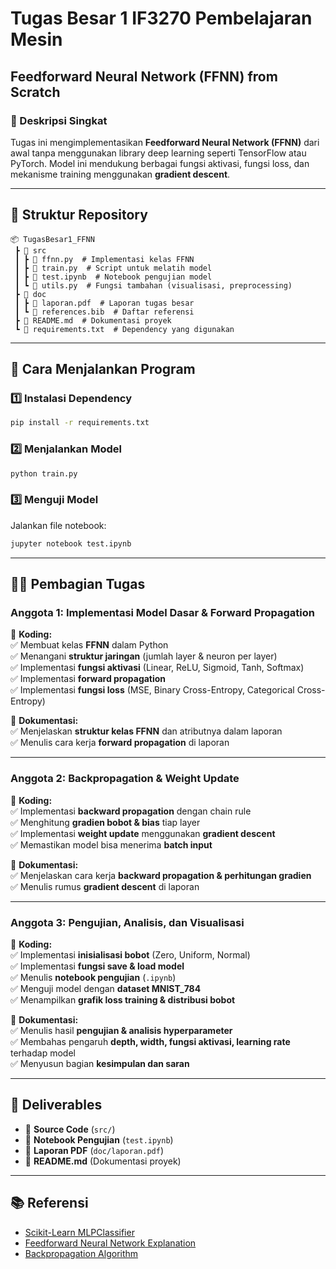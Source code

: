 # Tugas Besar 1 IF3270 Pembelajaran Mesin

## Feedforward Neural Network (FFNN) from Scratch

### **📌 Deskripsi Singkat**
Tugas ini mengimplementasikan **Feedforward Neural Network (FFNN)** dari awal tanpa menggunakan library deep learning seperti TensorFlow atau PyTorch. Model ini mendukung berbagai fungsi aktivasi, fungsi loss, dan mekanisme training menggunakan **gradient descent**.

---

## **📁 Struktur Repository**

```
📦 TugasBesar1_FFNN
 ┣ 📂 src
 ┃ ┣ 📜 ffnn.py  # Implementasi kelas FFNN
 ┃ ┣ 📜 train.py  # Script untuk melatih model
 ┃ ┣ 📜 test.ipynb  # Notebook pengujian model
 ┃ ┗ 📜 utils.py  # Fungsi tambahan (visualisasi, preprocessing)
 ┣ 📂 doc
 ┃ ┣ 📜 laporan.pdf  # Laporan tugas besar
 ┃ ┗ 📜 references.bib  # Daftar referensi
 ┣ 📜 README.md  # Dokumentasi proyek
 ┗ 📜 requirements.txt  # Dependency yang digunakan
```

---

## **🚀 Cara Menjalankan Program**
### **1️⃣ Instalasi Dependency**
```bash
pip install -r requirements.txt
```

### **2️⃣ Menjalankan Model**
```bash
python train.py
```

### **3️⃣ Menguji Model**
Jalankan file notebook:
```bash
jupyter notebook test.ipynb
```

---

## **👨‍💻 Pembagian Tugas**

### **Anggota 1: Implementasi Model Dasar & Forward Propagation**  
📌 **Koding:**  
✅ Membuat kelas **FFNN** dalam Python  
✅ Menangani **struktur jaringan** (jumlah layer & neuron per layer)  
✅ Implementasi **fungsi aktivasi** (Linear, ReLU, Sigmoid, Tanh, Softmax)  
✅ Implementasi **forward propagation**  
✅ Implementasi **fungsi loss** (MSE, Binary Cross-Entropy, Categorical Cross-Entropy)  

📌 **Dokumentasi:**  
✅ Menjelaskan **struktur kelas FFNN** dan atributnya dalam laporan  
✅ Menulis cara kerja **forward propagation** di laporan  

---

### **Anggota 2: Backpropagation & Weight Update**  
📌 **Koding:**  
✅ Implementasi **backward propagation** dengan chain rule  
✅ Menghitung **gradien bobot & bias** tiap layer  
✅ Implementasi **weight update** menggunakan **gradient descent**  
✅ Memastikan model bisa menerima **batch input**  

📌 **Dokumentasi:**  
✅ Menjelaskan cara kerja **backward propagation & perhitungan gradien**  
✅ Menulis rumus **gradient descent** di laporan  

---

### **Anggota 3: Pengujian, Analisis, dan Visualisasi**  
📌 **Koding:**  
✅ Implementasi **inisialisasi bobot** (Zero, Uniform, Normal)  
✅ Implementasi **fungsi save & load model**  
✅ Menulis **notebook pengujian** (`.ipynb`)  
✅ Menguji model dengan **dataset MNIST_784**  
✅ Menampilkan **grafik loss training & distribusi bobot**  

📌 **Dokumentasi:**  
✅ Menulis hasil **pengujian & analisis hyperparameter**  
✅ Membahas pengaruh **depth, width, fungsi aktivasi, learning rate** terhadap model  
✅ Menyusun bagian **kesimpulan dan saran**  

---

## **📄 Deliverables**
- 📌 **Source Code** (`src/`)
- 📌 **Notebook Pengujian** (`test.ipynb`)
- 📌 **Laporan PDF** (`doc/laporan.pdf`)
- 📌 **README.md** (Dokumentasi proyek)

---

## **📚 Referensi**
- [Scikit-Learn MLPClassifier](https://scikit-learn.org/stable/modules/generated/sklearn.neural_network.MLPClassifier.html)
- [Feedforward Neural Network Explanation](https://www.jasonosajima.com/forwardprop)
- [Backpropagation Algorithm](https://www.jasonosajima.com/backprop)
